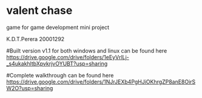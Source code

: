 # valent chase

game for game development mini project

K.D.T.Perera
20001292


#Built version v1.1 for both windows and linux can be found here 
https://drive.google.com/drive/folders/1eEyVrlLj-_s4ukakhltbXpvkrjvOYUBT?usp=sharing

#Complete walkthrough can be found here
https://drive.google.com/drive/folders/1NJrJEXb4PgHJiOKhrgZP8anE8OirSW2O?usp=sharing
